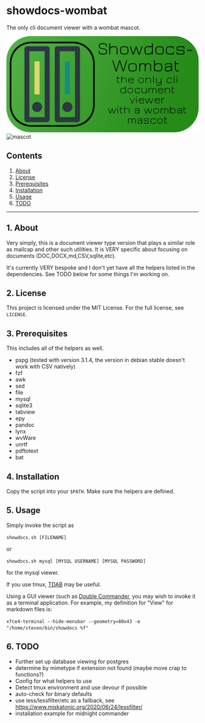 # showdocs-wombat

The only cli document viewer with a wombat mascot.

![showdocs logo](https://raw.githubusercontent.com/uriel1998/showdocs-wombat/master/showdocs-wombat-open-graph.png "logo")
![mascot](https://raw.githubusercontent.com/uriel1998/showdocs-wombat/master/128_senor_wombat-open-graph.png "mascot")


## Contents
 1. [About](#1-about)
 2. [License](#2-license)
 3. [Prerequisites](#3-prerequisites)
 4. [Installation](#4-installation)
 5. [Usage](#6-usage)
 6. [TODO](#12-todo)

***

## 1. About

Very simply, this is a document viewer type version that plays a similar role 
as mailcap and other such utilities. It is VERY specific about focusing on 
documents (DOC,DOCX,md,CSV,sqlite,etc).  

It's currently VERY bespoke and I don't yet have all the helpers listed in the 
dependencies.  See TODO below for some things I'm working on.

## 2. License

This project is licensed under the MIT License. For the full license, see `LICENSE`.

## 3. Prerequisites 

This includes all of the helpers as well.

* pspg (tested with version 3.1.4, the version in debian stable doesn't work with CSV natively)
* fzf
* awk
* sed
* file
* mysql
* sqlite3
* tabview
* epy 
* pandoc
* lynx
* wvWare
* unrtf
* pdftotext
* bat

## 4. Installation

Copy the script into your `$PATH`.  Make sure the helpers are defined.

## 5. Usage

Simply invoke the script as  

`showdocs.sh [FILENAME]`

or 

`showdocs.sh mysql [MYSQL USERNAME] [MYSQL PASSWORD]`

for the mysql viewer.

If you use tmux, [TDAB](https://uriel1998.github.io/tdab) may be useful.

Using a GUI viewer (such as [Double Commander](https://doublecmd.sourceforge.io/), 
you may wish to invoke it as a terminal application.  For example, my definition 
for "View" for markdown files is:

`xfce4-terminal --hide-menubar --geometry=80x43 -e "/home/steven/bin/showdocs %f"`

## 6. TODO

* Further set up database viewing for postgres
* determine by mimetype if extension not found (maybe move crap to functions?)
* Config for what helpers to use
* Detect tmux environment and use devour if possible
* auto-check for binary defaults
* use less/lessfilter/etc as a fallback, see https://www.miskatonic.org/2020/06/24/lessfilter/
* installation example for midnight commander
